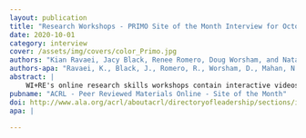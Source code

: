 ```yaml
---
layout: publication
title: "Research Workshops - PRIMO Site of the Month Interview for October 2020"
date: 2020-10-01
category: interview
cover: /assets/img/covers/color_Primo.jpg
authors: "Kian Ravaei, Jacy Black, Renee Romero, Doug Worsham, and Natalie Mahan."
authors-apa: "Ravaei, K., Black, J., Romero, R., Worsham, D., Mahan, N."
abstract: |
    WI+RE's online research skills workshops contain interactive videos, multiple choice questions, and free response activities. These activities allow learners to engage with the content and assess their learning in real time.
pubname: "ACRL - Peer Reviewed Materials Online - Site of the Month"
doi: http://www.ala.org/acrl/aboutacrl/directoryofleadership/sections/is/isweb/primo_sotm_1020
apa: |
    
---
```


